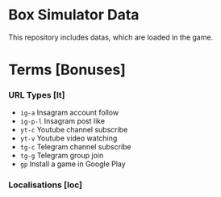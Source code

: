 # Box Simulator Data

This repository includes datas, which are loaded in the game. 

# Terms [Bonuses]
### URL Types [lt]
- `ig-a` Insagram account follow
- `ig-p-l` Insagram post like
- `yt-c` Youtube channel subscribe
- `yt-v` Youtube video watching
- `tg-c` Telegram channel subscribe
- `tg-g` Telegram group join
- `gp` Install a game in Google Play
### Localisations [loc]
